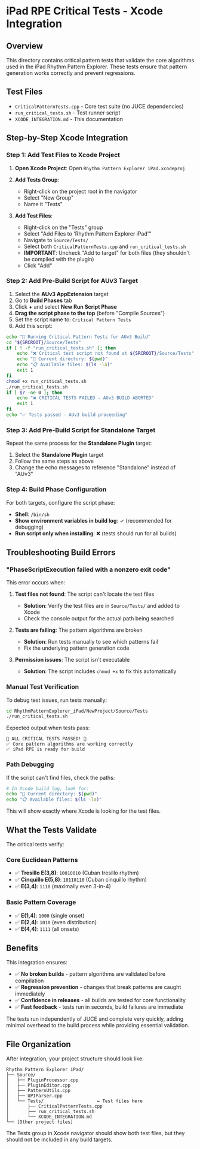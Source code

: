 # iPad RPE Critical Tests - Xcode Integration

## Overview

This directory contains critical pattern tests that validate the core algorithms used in the iPad Rhythm Pattern Explorer. These tests ensure that pattern generation works correctly and prevent regressions.

## Test Files

- `CriticalPatternTests.cpp` - Core test suite (no JUCE dependencies)
- `run_critical_tests.sh` - Test runner script
- `XCODE_INTEGRATION.md` - This documentation

## Step-by-Step Xcode Integration

### Step 1: Add Test Files to Xcode Project

1. **Open Xcode Project**: Open `Rhythm Pattern Explorer iPad.xcodeproj`

2. **Add Tests Group**:
   - Right-click on the project root in the navigator
   - Select "New Group"
   - Name it "Tests"

3. **Add Test Files**:
   - Right-click on the "Tests" group
   - Select "Add Files to 'Rhythm Pattern Explorer iPad'"
   - Navigate to `Source/Tests/`
   - Select both `CriticalPatternTests.cpp` and `run_critical_tests.sh`
   - **IMPORTANT**: Uncheck "Add to target" for both files (they shouldn't be compiled with the plugin)
   - Click "Add"

### Step 2: Add Pre-Build Script for AUv3 Target

1. Select the **AUv3 AppExtension** target
2. Go to **Build Phases** tab
3. Click **+** and select **New Run Script Phase**
4. **Drag the script phase to the top** (before "Compile Sources")
5. Set the script name to: `Critical Pattern Tests`
6. Add this script:

```bash
echo "🔬 Running Critical Pattern Tests for AUv3 Build"
cd "${SRCROOT}/Source/Tests"
if [ ! -f "run_critical_tests.sh" ]; then
    echo "❌ Critical test script not found at ${SRCROOT}/Source/Tests"
    echo "📁 Current directory: $(pwd)"
    echo "📋 Available files: $(ls -la)"
    exit 1
fi
chmod +x run_critical_tests.sh
./run_critical_tests.sh
if [ $? -ne 0 ]; then
    echo "❌ CRITICAL TESTS FAILED - AUv3 BUILD ABORTED"
    exit 1
fi
echo "✅ Tests passed - AUv3 build proceeding"
```

### Step 3: Add Pre-Build Script for Standalone Target

Repeat the same process for the **Standalone Plugin** target:

1. Select the **Standalone Plugin** target
2. Follow the same steps as above
3. Change the echo messages to reference "Standalone" instead of "AUv3"

### Step 4: Build Phase Configuration

For both targets, configure the script phase:

- **Shell**: `/bin/sh`
- **Show environment variables in build log**: ✓ (recommended for debugging)
- **Run script only when installing**: ❌ (tests should run for all builds)

## Troubleshooting Build Errors

### "PhaseScriptExecution failed with a nonzero exit code"

This error occurs when:

1. **Test files not found**: The script can't locate the test files
   - **Solution**: Verify the test files are in `Source/Tests/` and added to Xcode
   - Check the console output for the actual path being searched

2. **Tests are failing**: The pattern algorithms are broken
   - **Solution**: Run tests manually to see which patterns fail
   - Fix the underlying pattern generation code

3. **Permission issues**: The script isn't executable
   - **Solution**: The script includes `chmod +x` to fix this automatically

### Manual Test Verification

To debug test issues, run tests manually:

```bash
cd RhythmPatternExplorer_iPad/NewProject/Source/Tests
./run_critical_tests.sh
```

Expected output when tests pass:
```
🎉 ALL CRITICAL TESTS PASSED! 🎉
✅ Core pattern algorithms are working correctly
✅ iPad RPE is ready for build
```

### Path Debugging

If the script can't find files, check the paths:

```bash
# In Xcode build log, look for:
echo "📁 Current directory: $(pwd)"
echo "📋 Available files: $(ls -la)"
```

This will show exactly where Xcode is looking for the test files.

## What the Tests Validate

The critical tests verify:

### Core Euclidean Patterns
- ✅ **Tresillo E(3,8)**: `10010010` (Cuban tresillo rhythm)
- ✅ **Cinquillo E(5,8)**: `10110110` (Cuban cinquillo rhythm)  
- ✅ **E(3,4)**: `1110` (maximally even 3-in-4)

### Basic Pattern Coverage
- ✅ **E(1,4)**: `1000` (single onset)
- ✅ **E(2,4)**: `1010` (even distribution)
- ✅ **E(4,4)**: `1111` (all onsets)

## Benefits

This integration ensures:

- ✅ **No broken builds** - pattern algorithms are validated before compilation
- ✅ **Regression prevention** - changes that break patterns are caught immediately  
- ✅ **Confidence in releases** - all builds are tested for core functionality
- ✅ **Fast feedback** - tests run in seconds, build failures are immediate

The tests run independently of JUCE and complete very quickly, adding minimal overhead to the build process while providing essential validation.

## File Organization

After integration, your project structure should look like:

```
Rhythm Pattern Explorer iPad/
├── Source/
│   ├── PluginProcessor.cpp
│   ├── PluginEditor.cpp
│   ├── PatternUtils.cpp
│   ├── UPIParser.cpp
│   └── Tests/                    ← Test files here
│       ├── CriticalPatternTests.cpp
│       ├── run_critical_tests.sh
│       └── XCODE_INTEGRATION.md
└── [Other project files]
```

The Tests group in Xcode navigator should show both test files, but they should not be included in any build targets.